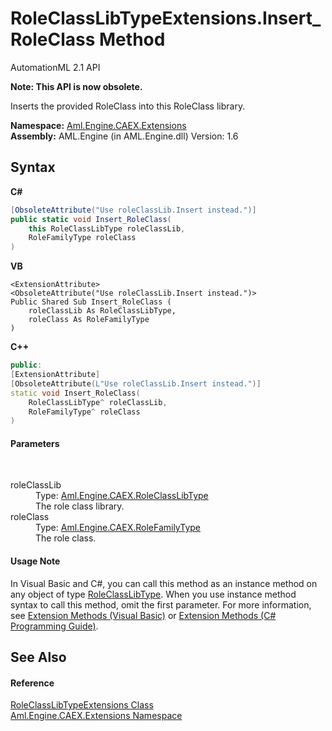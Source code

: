 # RoleClassLibTypeExtensions.Insert_RoleClass Method 
AutomationML 2.1 API 

**Note: This API is now obsolete.**

Inserts the provided RoleClass into this RoleClass library.

**Namespace:**&nbsp;<a href="N_Aml_Engine_CAEX_Extensions">Aml.Engine.CAEX.Extensions</a><br />**Assembly:**&nbsp;AML.Engine (in AML.Engine.dll) Version: 1.6

## Syntax

**C#**<br />
``` C#
[ObsoleteAttribute("Use roleClassLib.Insert instead.")]
public static void Insert_RoleClass(
	this RoleClassLibType roleClassLib,
	RoleFamilyType roleClass
)
```

**VB**<br />
``` VB
<ExtensionAttribute>
<ObsoleteAttribute("Use roleClassLib.Insert instead.")>
Public Shared Sub Insert_RoleClass ( 
	roleClassLib As RoleClassLibType,
	roleClass As RoleFamilyType
)
```

**C++**<br />
``` C++
public:
[ExtensionAttribute]
[ObsoleteAttribute(L"Use roleClassLib.Insert instead.")]
static void Insert_RoleClass(
	RoleClassLibType^ roleClassLib, 
	RoleFamilyType^ roleClass
)
```


#### Parameters
&nbsp;<dl><dt>roleClassLib</dt><dd>Type: <a href="T_Aml_Engine_CAEX_RoleClassLibType">Aml.Engine.CAEX.RoleClassLibType</a><br />The role class library.</dd><dt>roleClass</dt><dd>Type: <a href="T_Aml_Engine_CAEX_RoleFamilyType">Aml.Engine.CAEX.RoleFamilyType</a><br />The role class.</dd></dl>

#### Usage Note
In Visual Basic and C#, you can call this method as an instance method on any object of type <a href="T_Aml_Engine_CAEX_RoleClassLibType">RoleClassLibType</a>. When you use instance method syntax to call this method, omit the first parameter. For more information, see <a href="https://docs.microsoft.com/dotnet/visual-basic/programming-guide/language-features/procedures/extension-methods" target="_blank" rel="noopener noreferrer">Extension Methods (Visual Basic)</a> or <a href="https://docs.microsoft.com/dotnet/csharp/programming-guide/classes-and-structs/extension-methods" target="_blank" rel="noopener noreferrer">Extension Methods (C# Programming Guide)</a>.

## See Also


#### Reference
<a href="T_Aml_Engine_CAEX_Extensions_RoleClassLibTypeExtensions">RoleClassLibTypeExtensions Class</a><br /><a href="N_Aml_Engine_CAEX_Extensions">Aml.Engine.CAEX.Extensions Namespace</a><br />